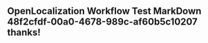 <properties
ms.topic="hero-topic"
ms.test1="hero-topic"
ms.test2="test"/>

## OpenLocalization Workflow Test MarkDown 48f2cfdf-00a0-4678-989c-af60b5c10207 thanks!
